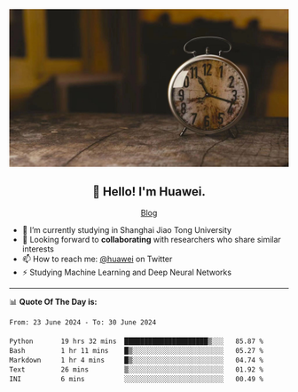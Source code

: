 <div align="center">
  <a href="https://github.com/JHW5981">
    <img src="./assets/background.jpg">
  </a>
</div>

<h2 align="center">👋 Hello! I'm Huawei.</h2>
<p align="center">
  <a href="https://blog.csdn.net/Edward__J?spm=1000.2115.3001.5343">Blog</a>
</p>


- 🔭 I’m currently studying in Shanghai Jiao Tong University
- 💬 Looking forward to **collaborating** with researchers who share similar interests
- 📫 How to reach me: [@huawei](https://twitter.com/yoohuaff) on Twitter
- ⚡ Studying Machine Learning and Deep Neural Networks

-------
📊 **Quote Of The Day is:**
<!--START_SECTION:waka-->

```txt
From: 23 June 2024 - To: 30 June 2024

Python       19 hrs 32 mins  █████████████████████▒░░░   85.87 %
Bash         1 hr 11 mins    █▒░░░░░░░░░░░░░░░░░░░░░░░   05.27 %
Markdown     1 hr 4 mins     █▒░░░░░░░░░░░░░░░░░░░░░░░   04.74 %
Text         26 mins         ▒░░░░░░░░░░░░░░░░░░░░░░░░   01.92 %
INI          6 mins          ░░░░░░░░░░░░░░░░░░░░░░░░░   00.49 %
```

<!--END_SECTION:waka-->

